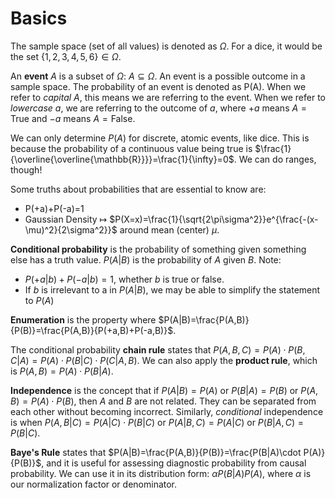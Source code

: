# Basics
The sample space (set of all values) is denoted as $\Omega$. For a dice, it would be the set $\{1,2,3,4,5,6\}\in\Omega$. 

An **event** $A$ is a subset of $\Omega$: $A\subseteq\Omega$. An event is a possible outcome in a sample space. The probability of an event is denoted as P(A). When we refer to *capital* $A$, this means we are referring to the event. When we refer to *lowercase* $a$, we are referring to the outcome of $a$, where $+a$ means $A=\text{True}$ and $-a$ means $A=\text{False}$. 

We can only determine $P(A)$ for discrete, atomic events, like dice. This is because the probability of a continuous value being true is $\frac{1}{\overline{\overline{\mathbb{R}}}}=\frac{1}{\infty}=0$. We can do ranges, though!

Some truths about probabilities that are essential to know are:
- P(+a)+P(-a)=1
- Gaussian Density $\mapsto$ $P(X=x)=\frac{1}{\sqrt{2\pi\sigma^2}}e^{\frac{-(x-\mu)^2}{2\sigma^2}}$ around mean (center) $\mu$.

**Conditional probability** is the probability of something given something else has a truth value. $P(A|B)$ is the probability of $A$ given $B$. Note:
- $P(+a|b)+P(-a|b)=1$, whether $b$ is true or false. 
- If $b$ is irrelevant to a in $P(A|B)$, we may be able to simplify the statement to $P(A)$

**Enumeration** is the property where $P(A|B)=\frac{P(A,B)}{P(B)}=\frac{P(A,B)}{P(+a,B)+P(-a,B)}$. 

The conditional probability **chain rule** states that $P(A,B,C)=P(A)\cdot P(B,C|A)=P(A)\cdot P(B|C)\cdot P(C|A,B)$. We can also apply the **product rule**, which is $P(A,B)=P(A)\cdot P(B|A)$. 

**Independence** is the concept that if $P(A|B)=P(A)$ or $P(B|A)=P(B)$ or $P(A,B)=P(A)\cdot P(B)$, then $A$ and $B$ are not related. They can be separated from each other without becoming incorrect. Similarly, *conditional* independence is when $P(A,B|C)=P(A|C)\cdot P(B|C)$ or $P(A|B,C)=P(A|C)$ or $P(B|A,C)=P(B|C)$. 

**Baye's Rule** states that $P(A|B)=\frac{P(A,B)}{P(B)}=\frac{P(B|A)\cdot P(A)}{P(B)}$, and it is useful for assessing diagnostic probability from causal probability. We can use it in its distribution form: $\alpha P(B|A)P(A)$, where $\alpha$ is our normalization factor or denominator. 
